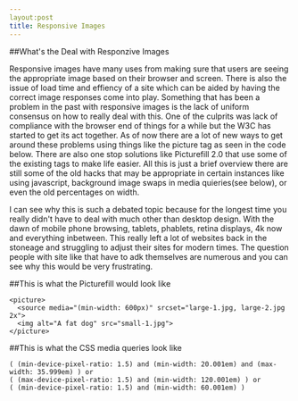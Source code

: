 ```yaml
---
layout:post
title: Responsive Images
---
```


##What's the Deal with Responzive Images

Responsive images have many uses from making sure that users are seeing the appropriate image based on their browser and screen.
There is also the issue of load time and effiency of a site which can be aided by having the correct image responses come into play.
Something that has been a problem in the past with responsive images is the lack of uniform consensus on how to really deal with this.
One of the culprits was lack of compliance with the browser end of things for a while but the W3C has started to get its act together.
As of now there are a lot of new ways to get around these problems using things like the picture tag as seen in the code below.
There are also one stop solutions like Picturefill 2.0 that use some of the existing tags to make life easier.  All this is just a brief overview
there are still some of the old hacks that may be appropriate in certain instances like using javascript, background image swaps in media quieries(see below), or even the old percentages on width.

I can see why this is such a debated topic because for the longest time you really didn't have to deal with much other than desktop design.
With the dawn of mobile phone browsing, tablets, phablets, retina displays, 4k now and everything inbetween.  This really left a lot of 
websites back in the stoneage and struggling to adjust their sites for modern times.  The question people with site like that have to adk themselves
are numerous and you can see why this would be very frustrating.

##This is what the Picturefill would look like
```
<picture>
  <source media="(min-width: 600px)" srcset="large-1.jpg, large-2.jpg 2x">
  <img alt="A fat dog" src="small-1.jpg">
</picture> 
```
##This is what the CSS media queries look like
```
( (min-device-pixel-ratio: 1.5) and (min-width: 20.001em) and (max-width: 35.999em) ) or
( (max-device-pixel-ratio: 1.5) and (min-width: 120.001em) ) or
( (min-device-pixel-ratio: 1.5) and (min-width: 60.001em) )
```
